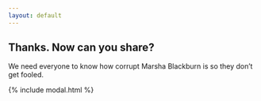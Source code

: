 ```yaml
---
layout: default
---
```


## Thanks. Now can you share?

We need everyone to know how corrupt Marsha Blackburn is so they don’t get fooled.

{% include modal.html %}
